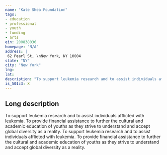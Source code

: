 ```yaml
---
name: "Kate Shea Foundation"
tags:
- education
- professional
- youth
- funding
- arts
ein: 200838036
homepage: "N/A"
address: |
 62 Pearl St, \nNew York, NY 10004
state: "NY"
city: "New York"
lng: 
lat: 
description: "To support leukemia research and to assist individuals afflicted with leukemia. To provide financial assistance to further the cultural and academic education of youths as they strive to understand and accept global diversity as a reality. "
is_501c3: X
---
```


## Long description

To support leukemia research and to assist individuals afflicted with leukemia. To provide financial assistance to further the cultural and academic education of youths as they strive to understand and accept global diversity as a reality. To support leukemia research and to assist individuals afflicted with leukemia. To provide financial assistance to further the cultural and academic education of youths as they strive to understand and accept global diversity as a reality. 

